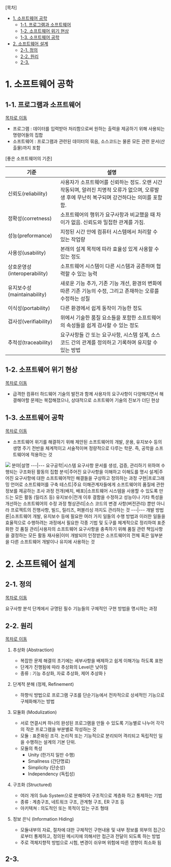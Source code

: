 [목차]
- [1. 소프트웨어 공학](#1-소프트웨어-공학)
  - [1-1. 프로그램과 소프트웨어](#1-1-프로그램과-소프트웨어)
  - [1-2. 소프트웨어 위기 현상](#1-2-소프트웨어-위기-현상)
  - [1-3. 소프트웨어 공학](#1-3-소프트웨어-공학)
- [2. 소프트웨어 설계](#2-소프트웨어-설계)
  - [2-1. 정의](#2-1-정의)
  - [2-2. 원리](#2-2-원리)
  - [2-3.](#2-3)

# 1. 소프트웨어 공학

## 1-1. 프로그램과 소프트웨어
[목차로 이동](#목차)

- 프로그램 : 데이터를 입력받아 처리함으로써 원하는 출력을 제공하기 위해 사용되는 명령어들의 집합
- 소프트웨어 : 프로그램과 관련된 데이터의 묶음, 소스코드는 물론 모든 관련 문서(산출물)까지 포함

[좋은 소프트웨어의 기준]

|기준|설명|
|---|---|
|신뢰도(reliability)|사용자가 소프트웨어를 신뢰하는 정도. 오랜 시간 작동되며, 알려진 치명적 오류가 없으며, 오류발생 후에 무난히 복구되며 강건하다는 의미를 포함함.|
|정확성(corretness)|소프트웨어의 행위가 요구사항과 비교했을 때 차이가 없음. 신뢰도와 밀접한 관계를 가짐.|
|성능(preformance)|지정된 시간 안에 컴퓨터 시스템에서 처리할 수 있는 작업량|
|사용성(usability)|본래의 설계 목적에 따라 효율성 있게 사용할 수 있는 정도|
|상호운영성(interoperability)|소프트웨어 시스템이 다른 시스템과 공존하며 협력할 수 있는 능력|
|유지보수성(maintainability)|새로운 기능 추가, 기존 기능 개선, 환경의 변화에 따른 기존 기능의 수정, 그리고 존재하는 오류를 수정하는 성질|
|이식성(portability)|다른 환경에서 쉽게 동작이 가능한 정도|
|검사성(verifiability)|위에서 기술한 품질 요소들을 포함한 소프트웨어의 속성들을 쉽게 검사할 수 있는 정도|
|추적성(traceability)|요구사항들 간 또는 요구사항, 시스템 설계, 소스 코드 간의 관계를 정의하고 기록하며 유지할 수 있는 방법|

## 1-2. 소프트웨어 위기 현상
[목차로 이동](#목차)

- 급격한 컴퓨터 하드웨어 기술의 발전과 함께 사용자의 요구사항이 다양해지면서 해결해야할 문제는 복잡해졌으나, 상대적으로 소프트웨어 기술의 진보가 더딘 현상

## 1-3. 소프트웨어 공학
[목차로 이동](#목차)

- 소프트웨어 위기를 해결하기 위해 제안된 소프트웨어의 개발, 운용, 유지보수 등의 생명 주기 전반을 체계적이고 서술적이며 정량적으로 다루는 학문. 즉, 공학을 소프트웨어에 적용하는 것

![](https://media.vlpt.us/images/kbj7227/post/9a08e7cb-62f0-4250-babf-367f44122541/%EC%8A%A4%ED%81%AC%EB%A6%B0%EC%83%B7,%202020-10-19%2017-22-07.png)
분야|설명
---|---
요구공학|시스템 요구사항 문서를 생성, 검증, 관리하기 위하여 수행되는 구조화된 활동의 집합
분석|주어진 요구사항을 이해하고 이해도를 명시
설계|주어진 요구사항에 대한 소프트웨어적인 해결들을 구상하고 정의하는 과정
구현|프로그래밍 언어로 소프트웨어를 구축
테스트|주요 이해관계자들에게 소프트웨어의 품질에 관한 정보를 제공하는 조사 과정
전개(배치, 배포)|소프트웨어 시스템을 사용할 수 있도록 만드는 모든 활동 (릴리즈 등)
유지보수|전개 이후 결함을 수정하고 성능이나 기타 특성을 개선하는 소프트웨어의 수정 과정
형상관리|소스 코드의 변경 사항(버전관리) 뿐만 아니라 프로젝트의 진행사항, 빌드, 릴리즈, 퍼블리싱 까지도 관리하는 것
---|---
개발 방법론|소프트웨어 개발, 유지보수 등에 필요한 여러 가지 일들의 수행 방법과 이러한 일들을 효율적으로 수행하려는 과정에서 필요한 각종 기법 및 도구를 체계적으로 정리하여 표준화한 것
품질 관리|사용자의 소프트웨어 요구사항을 충족하기 위해 품질 관련 책임사항을 결정하는 모든 활동
재사용|이미 개발되어 인정받은 소프트웨어의 전체 혹은 일부분을 다른 소프트웨어 개발이나 유지에 사용하는 것

# 2. 소프트웨어 설계

## 2-1. 정의
[목차로 이동](#목차)

요구사항 분석 단계에서 규명된 필수 기능들의 구체적인 구현 방법을 명시하는 과정

## 2-2. 원리
[목차로 이동](#목차)

1. 추상화 (Abstraction)

    - 복잡한 문제 해결의 초기에는 세부사항을 배제하고 쉽게 이해가능 하도록 표현
    - 단계가 진행됨에 따라 추상화의 Level은 낮아짐
    - 종류 : 기능 추상화, 자료 추상화, 제어 추상화ㅏ

2. 단계적 분해 (정제, Refinement)

    - 하향식 방법으로 프로그램 구조를 단순기능에서 전차적으로 상세적인 기능으로 구체화해가는 방법

3. 모듈화 (Modulization)

    - 서로 연결시켜 하나의 완성된 프로그램을 만들 수 있도록 기능별로 나누어 각각의 작은 프로그램을 부분별로 작성하는 것
    - 모듈 : 표준화된 조각.  논리적 또는 기능적으로 분리되어 격리되고 독립적인 일을 수행하는 설계의 기본 단위.
    - 모듈의 특성
        - Unity (한가지 일만 수행)
        - Smallness (간단명료)
        - Simplicity (단순성)
        - Independency (독립성)

4. 구조화 (Structured)

    - 여러 개의 Sub System으로 분해하여 구조적으로 계층화 하고 통제하는 기법
    - 종류 : 계층구조, 네트워크 구조, 관계형 구조, ER 구조 등
    - 아키텍쳐 : 의도적인 또는 목적이 있는 구조 형태

5. 정보 은닉 (Information Hiding)

    - 모듈내부의 자료, 절차에 대한 구체적인 구현내용 및 내부 정보를 외부의 접근으로부터 통제하고, 정의된 메시지에 의해서만 접근과 전달이 되도록 하는 방법
    - 주로 객체지향적 방법으로 시험, 변경이 쉬우며 위험에 따른 영향이 최소화 됨

## 2-3. 